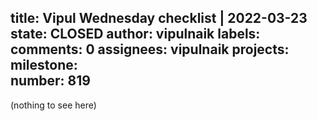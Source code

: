 title:	Vipul Wednesday checklist | 2022-03-23
state:	CLOSED
author:	vipulnaik
labels:	
comments:	0
assignees:	vipulnaik
projects:	
milestone:	
number:	819
--
(nothing to see here)
